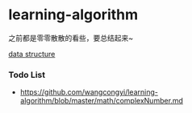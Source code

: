 # learning-algorithm
之前都是零零散散的看些，要总结起来~

[data structure](https://github.com/wangcongyi/test/blob/master/theory/data-structures.md)


### Todo List
- https://github.com/wangcongyi/learning-algorithm/blob/master/math/complexNumber.md
